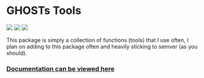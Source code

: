 # GHOSTs Tools

[![](https://img.shields.io/npm/v/ghoststools?label=Latest%20Version&style=for-the-badge&logo=npm&color=informational)](https://www.npmjs.com/package/ghoststools)
[![](https://img.shields.io/static/v1?label=Project%20Creator&message=GHOST&color=informational&style=for-the-badge)](https://ghostdev.xyz)
[![](https://img.shields.io/github/workflow/status/ghostdevv/ghoststools/Test%20Codebase/main?style=for-the-badge)](https://github.com/ghostdevv/ghoststools)

This package is simply a collection of functions (tools) that I use often, I plan on adding to this package often and heavily sticking to semver (as you should).

### [Documentation can be viewed here](https://ghostdevv.github.io/ghoststools/)